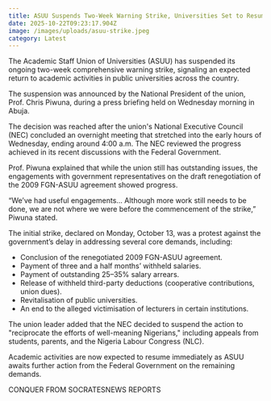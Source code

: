 ```yaml
---
title: ASUU Suspends Two-Week Warning Strike, Universities Set to Resume
date: 2025-10-22T09:23:17.904Z
image: /images/uploads/asuu-strike.jpeg
category: Latest
---
```

The Academic Staff Union of Universities (ASUU) has suspended its ongoing two-week comprehensive warning strike, signaling an expected return to academic activities in public universities across the country.

The suspension was announced by the National President of the union, Prof. Chris Piwuna, during a press briefing held on Wednesday morning in Abuja.

The decision was reached after the union's National Executive Council (NEC) concluded an overnight meeting that stretched into the early hours of Wednesday, ending around 4:00 a.m. The NEC reviewed the progress achieved in its recent discussions with the Federal Government.

Prof. Piwuna explained that while the union still has outstanding issues, the engagements with government representatives on the draft renegotiation of the 2009 FGN-ASUU agreement showed progress.

“We’ve had useful engagements... Although more work still needs to be done, we are not where we were before the commencement of the strike,” Piwuna stated.

The initial strike, declared on Monday, October 13, was a protest against the government’s delay in addressing several core demands, including:

* Conclusion of the renegotiated 2009 FGN-ASUU agreement.
* Payment of three and a half months’ withheld salaries.
* Payment of outstanding 25–35% salary arrears.
* Release of withheld third-party deductions (cooperative contributions, union dues).
* Revitalisation of public universities.
* An end to the alleged victimisation of lecturers in certain institutions.

The union leader added that the NEC decided to suspend the action to "reciprocate the efforts of well-meaning Nigerians," including appeals from students, parents, and the Nigeria Labour Congress (NLC).

Academic activities are now expected to resume immediately as ASUU awaits further action from the Federal Government on the remaining demands.

C﻿ONQUER FROM SOCRATESNEWS REPORTS
